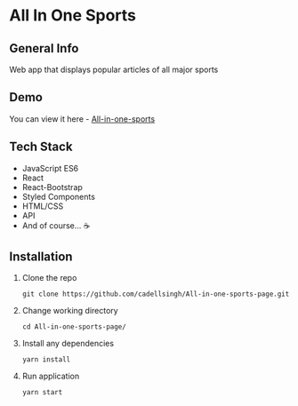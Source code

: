 # All In One Sports

## General Info

Web app that displays popular articles of all major sports

## Demo

You can view it here - [All-in-one-sports](https://all-in-one-sports.netlify.app)

## Tech Stack

- JavaScript ES6
- React
- React-Bootstrap
- Styled Components
- HTML/CSS
- API
- And of course... ☕️

## Installation

1. Clone the repo

   ```
   git clone https://github.com/cadellsingh/All-in-one-sports-page.git
   ```

2. Change working directory

   ```
   cd All-in-one-sports-page/
   ```

3. Install any dependencies

   ```
   yarn install
   ```

4. Run application

   ```
   yarn start
   ```
